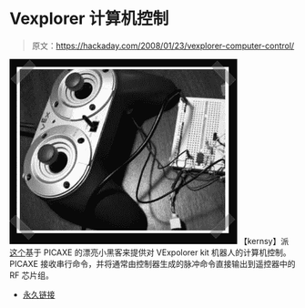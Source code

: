 # Vexplorer 计算机控制

> 原文：<https://hackaday.com/2008/01/23/vexplorer-computer-control/>

![](img/ceb062a7db0e0bfd42fc8e8e995e46d1.png)
【kernsy】派[这个](http://profmason.com/?p=513)基于 PICAXE 的漂亮小黑客来提供对 VExpolorer kit 机器人的计算机控制。PICAXE 接收串行命令，并将通常由控制器生成的脉冲命令直接输出到遥控器中的 RF 芯片组。

*   [永久链接](http://profmason.com/?p=513)